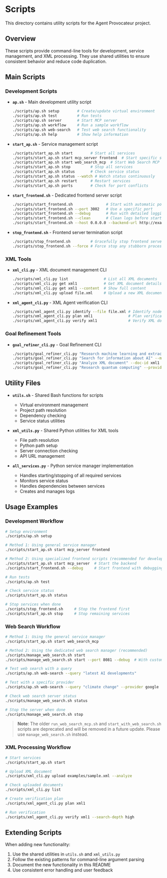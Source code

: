 # Scripts

This directory contains utility scripts for the Agent Provocateur project.

## Overview

These scripts provide command-line tools for development, service management, and XML processing. They use shared utilities to ensure consistent behavior and reduce code duplication.

## Main Scripts

### Development Scripts

- **`ap.sh`** - Main development utility script
  ```bash
  ./scripts/ap.sh setup        # Create/update virtual environment
  ./scripts/ap.sh test         # Run tests
  ./scripts/ap.sh server       # Start MCP server
  ./scripts/ap.sh workflow     # Run a sample workflow
  ./scripts/ap.sh web-search   # Test web search functionality
  ./scripts/ap.sh help         # Show help information
  ```

- **`start_ap.sh`** - Service management script
  ```bash
  ./scripts/start_ap.sh start        # Start all services
  ./scripts/start_ap.sh start mcp_server frontend  # Start specific services
  ./scripts/start_ap.sh start web_search_mcp  # Start Web Search MCP server
  ./scripts/start_ap.sh stop         # Stop all services
  ./scripts/start_ap.sh status       # Check service status
  ./scripts/start_ap.sh status --watch # Watch status continuously
  ./scripts/start_ap.sh restart      # Restart services
  ./scripts/start_ap.sh ports        # Check for port conflicts
  ```

- **`start_frontend.sh`** - Dedicated frontend server script
  ```bash
  ./scripts/start_frontend.sh               # Start with automatic port detection
  ./scripts/start_frontend.sh --port 3002   # Use a specific port
  ./scripts/start_frontend.sh --debug       # Run with detailed logging
  ./scripts/start_frontend.sh --clean       # Clean logs before starting
  ./scripts/start_frontend.sh --host 0.0.0.0 --backend-url http://example.com:8000  # Custom config
  ```

- **`stop_frontend.sh`** - Frontend server termination script
  ```bash
  ./scripts/stop_frontend.sh         # Gracefully stop frontend server
  ./scripts/stop_frontend.sh --force # Force stop any stubborn processes
  ```

### XML Tools

- **`xml_cli.py`** - XML document management CLI
  ```bash
  ./scripts/xml_cli.py list                # List all XML documents
  ./scripts/xml_cli.py get xml1            # Get XML document details
  ./scripts/xml_cli.py get xml1 --content  # Show full content
  ./scripts/xml_cli.py upload file.xml     # Upload a new XML document
  ```

- **`xml_agent_cli.py`** - XML Agent verification CLI
  ```bash
  ./scripts/xml_agent_cli.py identify --file file.xml # Identify nodes
  ./scripts/xml_agent_cli.py plan xml1                # Plan verification
  ./scripts/xml_agent_cli.py verify xml1              # Verify XML document
  ```

### Goal Refinement Tools

- **`goal_refiner_cli.py`** - Goal Refinement CLI
  ```bash
  ./scripts/goal_refiner_cli.py "Research machine learning and extract entities from document"
  ./scripts/goal_refiner_cli.py "Search for information about AI" --max-results 10
  ./scripts/goal_refiner_cli.py "Analyze XML document" --doc-id xml1
  ./scripts/goal_refiner_cli.py "Research quantum computing" --provider google --json
  ```

## Utility Files

- **`utils.sh`** - Shared Bash functions for scripts
  - Virtual environment management
  - Project path resolution
  - Dependency checking
  - Service status utilities

- **`xml_utils.py`** - Shared Python utilities for XML tools
  - File path resolution
  - Python path setup
  - Server connection checking
  - API URL management

- **`all_services.py`** - Python service manager implementation
  - Handles starting/stopping of all required services
  - Monitors service status
  - Handles dependencies between services
  - Creates and manages logs

## Usage Examples

### Development Workflow

```bash
# Setup environment
./scripts/ap.sh setup

# Method 1: Using general service manager
./scripts/start_ap.sh start mcp_server frontend

# Method 2: Using specialized frontend scripts (recommended for development)
./scripts/start_ap.sh start mcp_server  # Start the backend
./scripts/start_frontend.sh --debug     # Start frontend with debugging

# Run tests
./scripts/ap.sh test

# Check service status
./scripts/start_ap.sh status

# Stop services when done
./scripts/stop_frontend.sh     # Stop the frontend first
./scripts/start_ap.sh stop     # Stop remaining services
```

### Web Search Workflow

```bash
# Method 1: Using the general service manager
./scripts/start_ap.sh start web_search_mcp

# Method 2: Using the dedicated web search manager (recommended)
./scripts/manage_web_search.sh start
./scripts/manage_web_search.sh start --port 8081 --debug  # With custom options

# Test web search with a query
./scripts/ap.sh web-search --query "latest AI developments"

# Test with a specific provider
./scripts/ap.sh web-search --query "climate change" --provider google

# Check web search server status
./scripts/manage_web_search.sh status

# Stop the server when done
./scripts/manage_web_search.sh stop
```

> **Note**: The older `run_web_search_mcp.sh` and `start_with_web_search.sh` scripts are deprecated and will be removed in a future update. Please use `manage_web_search.sh` instead.

### XML Processing Workflow

```bash
# Start services
./scripts/start_ap.sh start

# Upload XML document
./scripts/xml_cli.py upload examples/sample.xml --analyze

# Check uploaded documents
./scripts/xml_cli.py list

# Create verification plan
./scripts/xml_agent_cli.py plan xml1

# Run verification
./scripts/xml_agent_cli.py verify xml1 --search-depth high
```

## Extending Scripts

When adding new functionality:

1. Use the shared utilities in `utils.sh` and `xml_utils.py`
2. Follow the existing patterns for command-line argument parsing
3. Document the new functionality in this README
4. Use consistent error handling and user feedback